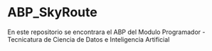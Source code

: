 # ABP_SkyRoute
En este repositorio se encontrara el ABP del Modulo Programador - Tecnicatura de Ciencia de Datos e Inteligencia Artificial
